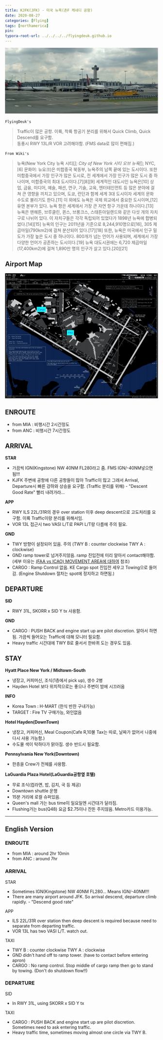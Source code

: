 ```yaml
---
title: KJFK(JFK) - 미국 뉴욕(존F 케네디 공항)
date: 2020-08-27
categories: [Flying]
tags: [northamerica]
pin:
typora-root-url: ../../../../flyingdeuk.github.io
---
```


![jfk](/img/flying/airport/jfk.jpg)

`FlyingDeuk's`
>Traffic이 많은 공항. 이륙, 착륙 항공기 분리를 위해서 Quick Climb, Quick Descend를 요구함. <br>
동풍시 RWY 13L/R VOR 고려해야함. (FMS data로 많이 편해짐.)

`From Wiki's`
>뉴욕(New York City 뉴욕 시티[*]; City of New York 시티 오브 뉴욕[*]; NYC,[6] 문화어: 뉴요크)은 미합중국 북동부, 뉴욕주의 남쪽 끝에 있는 도시이다. 또한 미합중국에서 가장 인구가 많은 도시로, 전 세계에서 가장 인구가 많은 도시 중 하나이며, 미합중국의 최대 도시이다.[7][8][9] 세계적인 대도시인 뉴욕은[10] 상업, 금융, 미디어, 예술, 패션, 연구, 기술, 교육, 엔터테인먼트 등 많은 분야에 걸쳐 큰 영향을 끼치고 있으며, 도쿄, 런던과 함께 세계 3대 도시이자 세계의 문화 수도로 불리기도 한다.[11] 이 외에도 뉴욕은 국제 외교에서 중요한 도시이며,[12] 유엔 본부가 있다.
뉴욕 항은 세계에서 가장 큰 자연 항구 가운데 하나이다.[13] 뉴욕은 맨해튼, 브루클린, 퀸스, 브롱크스, 스태튼아일랜드와 같은 다섯 개의 자치구로 나뉘어 있다. 이 자치구들은 각각 독립되어 있었다가 1898년 뉴욕에 합병되었다.[14][15] 뉴욕의 인구는 2011년을 기준으로 8,244,910명으로[16], 305 제곱마일(790km2)에 걸쳐 분산되어 있다.[17][18] 또한, 뉴욕은 미국에서 인구 밀도가 가장 높은 도시 중 하나이다. 800개가 넘는 언어가 사용되며, 세계에서 가장 다양한 언어가 공존하는 도시이다.[19] 뉴욕 대도시권에는 6,720 제곱마일(17,400km2)에 걸쳐 1,890만 명의 인구가 살고 있다.[20][21]

## Airport Map
![jfk](/img/flying/airport/jfk_ap.jpg)

## ENROUTE
- from MIA : 비행시간 2시간정도
- from ANC : 비행시간 7시간정도

## ARRIVAL
**STAR**
- 가끔씩 IGN(Kingstone) NW 40NM FL280라고 줌. FMS IGN/-40NM넣으면 됨!!!
- KJFK 주변에 공항에 다른 공항들이 많아 Traffic이 많고 그래서 Arrival, Departure시 빠른 강하와 상승을 요구함. (Traffic 분리를 위해) - "Descent Good Rate" 빨리 내려가라...

**APP**
- RWY ILS 22L/31R의 경우 over station 이후 deep descent으로 고도처리를 요구함. 이륙 Traffic이랑 분리를 위해서임.
- VOR 13L 접근시 two VASI L/T로 PAPI L/T랑 다름에 주의 필요.

**GND**
- TWY 방향이 설정되어 있음. 주의 (TWY B : counter clockwise  TWY A : clockwise)
- GND ramp tower로 넘겨주지않음. ramp 진입전에 미리 알아서 contact해야함. (세부 이유는 [(FAA vs ICAO) MOVEMENT AREA에 대하여](/posts/movement/) 참조)
- CARGO : Ramp Control 없음. KE Cargo spot 진입전 세우고 Towing으로 들어감. (Engine Shutdown 절차는 spot에 정지하고 하면됨.)

## DEPARTURE
**SID**
- RWY 31L, SKORR x SID Y tx 사용함.

**GND**
- CARGO : PUSH BACK and engine start up are pilot discretion. 알아서 하면됨. 가끔씩 들어오는 Traffic에 대해 모니터 필요함.
- Heavy traffic 시간대에 TWY B로 줄서서 한바퀴 도는 경우도 있음.

## STAY
**Hyatt Place New York / Midtown-South**
- 냉장고, 커피머신, 조식(1층에서 pick up), 생수 2병
- Hayden Hotel 보다 위치적으로는 좋으나 주변이 밤에 시끄러움


**INFO**
- Korea Town : H-MART (한식 반찬 구내가능)
- TARGET : Fire TV 구매가능, 와인없음

**Hotel Hayden(DownTown)**
- 냉장고, 커피머신, Meal Coupon(Cafe R,10불 Tax는 따로, 날짜가 없어서 나중에 다시 사용 가능함.)
- 수도물 색이 탁하다가 맑아짐. 생수 반드시 필요함.

**Pennsylvania New York(Downtown)**
- 한층을 Crew가 전체를 사용함.

**LaGuardia Plaza Hotel(LaGuardia공항옆 호텔)**
- 무료 조식(컵라면, 밥, 김치, 국 등 제공)
- Downtown shuttle 운행
- 15분 거리에 로컬 슈퍼있음.
- Queen's mall 가는 bus time이 일요일엔 시간대가 달라짐.
- Flushing가는 bus(Q48) 요금 $2.75이나 잔돈 주지않음. Metro카드 이용가능.


--------

## English Version

### ENROUTE
- from MIA : around 2hr 10min
- from ANC : around 7hr

### ARRIVAL
STAR
- Sometimes IGN(Kingstone) NW 40NM FL280... Means IGN/-40NM!!!
- There are many airport around JFK. So arrival descend, departure climb rapidly. - "Descend good rate"


APP
- ILS 22L/31R over station then deep descent is required because need to separate from departing traffic.
- VOR 13L has two VASI L/T. watch out.

TAXI
- TWY B : counter clockwise  TWY A : clockwise
- GND didn't hand off to ramp tower. (have to contact before entering apron)
- CARGO : No ramp control. Stop middle of cargo ramp then go to stand by towing. (Don't do shutdown flow!!)


### DEPARTURE
SID
- In RWY 31L, using SKORR x SID Y tx

TAXI
- CARGO : PUSH BACK and engine start up are pilot discretion. Sometimes need to ask entering traffic.
- Heavy traffic time, sometimes moving almost one circle via TWY B.
